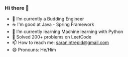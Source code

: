 ### Hi there 👋

<!--
**SaranE1/SaranE1** is a ✨ _special_ ✨ repository because its `README.md` (this file) appears on your GitHub profile. -->


- 🔭 I’m currently a Budding Engineer
- ☕ I'm good at Java - Spring Framework 
- 🌱 I’m currently learning Machine learning with Python
- 💬 Solved 200+ problems on LeetCode
- 📫 How to reach me: saranintrepid@gmail.com
- 😄 Pronouns: He/Him

